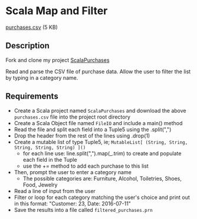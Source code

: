 # Scala Map and Filter

[purchases.csv](purchases.csv) (5 KB) 

## Description
Fork and clone my project [ScalaPurchases](https://github.com/tiyjastrow/ScalaPurchases.git)

Read and parse the CSV file of purchase data. Allow the user to filter the list by typing in a category name.  

## Requirements

* Create a Scala project named `ScalaPurchases` and download the above `purchases.csv` file into the project root directory
* Create a Scala Object file named `FileIO` and include a main() method
* Read the file and split each field into a Tuple5 using the .split(",")
* Drop the header from the rest of the lines using .drop(1)
* Create a mutable list of type Tuple5, ie;  `MutableList[ (String, String, String, String, String) ]()`
  * for each line use: line.split(",").map(_.trim) to create and populate each field in the Tuple
  * use the += method to add each purchase to this list
* Then, prompt the user to enter a category name
  * The possible categories are: Furniture, Alcohol, Toiletries, Shoes, Food, Jewelry
* Read a line of input from the user
* Filter or loop for each category matching the user's choice and print out in this format: "Customer: 23, Date: 2016-07-11"
* Save the results into a file called `filtered_purchases.prn`
